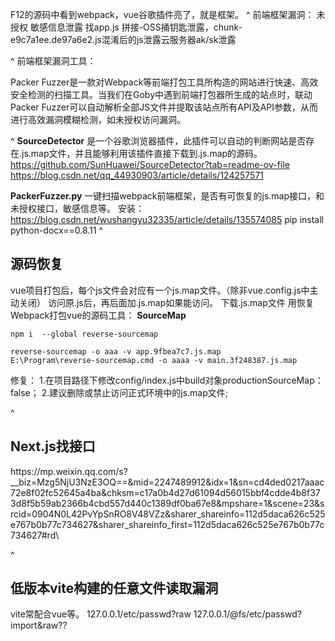 F12的源码中看到webpack，vue谷歌插件亮了，就是框架。
^
前端框架漏洞：
未授权
敏感信息泄露
找app.js
拼接-OSS捅钥匙泄露，chunk-e9c7a1ee.de97a6e2.js混淆后的js泄露云服务器ak/sk泄露

^
前端框架漏洞工具：

Packer Fuzzer是一款对Webpack等前端打包工具所构造的网站进行快速、高效安全检测的扫描工具。当我们在Goby中遇到前端打包器所生成的站点时，联动Packer Fuzzer可以自动解析全部JS文件并提取该站点所有API及API参数，从而进行高效漏洞模糊检测，如未授权访问漏洞。


^
**SourceDetector**
是一个谷歌浏览器插件，此插件可以自动的判断网站是否存在.js.map文件，并且能够利用该插件直接下载到.js.map的源码。
<https://github.com/SunHuawei/SourceDetector?tab=readme-ov-file>
<https://blog.csdn.net/qq_44930903/article/details/124257571>

**PackerFuzzer.py**
一键扫描webpack前端框架，是否有可恢复的js.map接口，和未授权接口，敏感信息等。
安装：<https://blog.csdn.net/wushangyu32335/article/details/135574085>
pip install python-docx==0.8.11
^
## **源码恢复**
vue项目打包后，每个js文件会对应有一个js.map文件。（除非vue.config.js中主动关闭）
访问原.js后，再后面加.js.map如果能访问。
下载.js.map文件
用恢复Webpack打包vue的源码工具：
**SourceMap** 
```
npm i  --global reverse-sourcemap

reverse-sourcemap -o aaa -v app.9fbea7c7.js.map
E:\Program\reverse-sourcemap.cmd -o aaaa -v main.3f248387.js.map
```


修复：
1.在项目路径下修改config/index.js中build对象productionSourceMap：false；
2.建议删除或禁止访问正式环境中的js.map文件;



^
## **Next.js找接口**
https\://mp.weixin.qq.com/s?\_\_biz=Mzg5NjU3NzE3OQ==\&mid=2247489912\&idx=1\&sn=cd4ded0217aaac72e8f02fc52645a4ba\&chksm=c17a0b4d27d61094d56015bbf4cdde4b8f373d8f5b59ab2366b4cbd557d440c1389df0ba67e8\&mpshare=1\&scene=23\&srcid=0904N0L42PvYpSnRO8V48VZz\&sharer\_shareinfo=112d5daca626c525e767b0b77c734627\&sharer\_shareinfo\_first=112d5daca626c525e767b0b77c734627#rd\



^
## **低版本vite构建的任意文件读取漏洞**
vite常配合vue等。
127.0.0.1/etc/passwd?raw
127.0.0.1/@fs/etc/passwd?import&raw??


